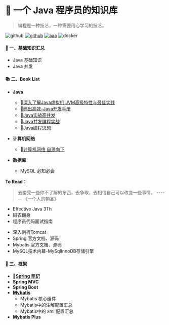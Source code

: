 # :bento:  一个 Java 程序员的知识库

> 编程是一种技艺，一种需要用心学习的技艺。

![github](https://badgen.net/badge/icon/git?icon=git&color=green&label) [![github](https://badgen.net/badge/icon/github?icon=github&color=blue&label)](https://github.com/1945883967) [![aaa](https://badgen.net/badge/csdn/minghai?color=red)](https://blog.csdn.net/qq_37964379) ![docker](https://badgen.net/badge/icon/docker?icon=docker&label)

#### :green_book: 一、基础知识汇总

+ Java 基础知识
+ Java 并发

#### :books:  二、Book List

* **Java**
  +  :book:[深入了解Java虚拟机 JVM高级特性与最佳实践](https://github.com/1945883967/java/tree/master/b-%E4%B9%A6%E7%B1%8D%E7%AC%94%E8%AE%B0/book-01%E6%B7%B1%E5%85%A5%E4%BA%86%E8%A7%A3Java%E8%99%9A%E6%8B%9F%E6%9C%BA)
  + :book:[​码出高效-Java开发手册](https://github.com/1945883967/java/tree/master/b-%E4%B9%A6%E7%B1%8D%E7%AC%94%E8%AE%B0/book-02%E7%A0%81%E5%87%BA%E9%AB%98%E6%95%88-Java%E5%BC%80%E5%8F%91%E6%89%8B%E5%86%8C)
  + :book:[Java实战高并发](https://github.com/1945883967/java/tree/master/b-%E4%B9%A6%E7%B1%8D%E7%AC%94%E8%AE%B0/book-03%E5%AE%9E%E6%88%98Java%E9%AB%98%E5%B9%B6%E5%8F%91%E7%A8%8B%E5%BA%8F%E8%AE%BE%E8%AE%A1)
   + :book:[Java并发编程实战](https://github.com/1945883967/java/tree/master/b-%E4%B9%A6%E7%B1%8D%E7%AC%94%E8%AE%B0/book-05Java%E5%B9%B6%E5%8F%91%E7%BC%96%E7%A8%8B%E5%AE%9E%E6%88%98)
  + :book:[Java编程思想](https://github.com/1945883967/java/tree/master/b-%E4%B9%A6%E7%B1%8D%E7%AC%94%E8%AE%B0/book-04java%E7%BC%96%E7%A8%8B%E6%80%9D%E6%83%B3)


* **计算机网络**
    + :book:[计算机网络 自顶向下](https://github.com/1945883967/java/tree/master/b-%E4%B9%A6%E7%B1%8D%E7%AC%94%E8%AE%B0/book-08%E8%AE%A1%E7%AE%97%E6%9C%BA%E7%BD%91%E7%BB%9C%20%E8%87%AA%E9%A1%B6%E5%90%91%E4%B8%8B%E6%96%B9%E6%B3%95)
* **数据库**
    + MySQL 必知必会

**To Read：**

> 去接受一些你不了解的东西，去争取，去相信自己可以改变一些事情。 ------ 《一个人的朝圣》

* Effective Java 3Th
* 码农翻身
* 程序员代码面试指南 

+ 深入剖析Tomcat
+ Spring 官方文档、源码
+ Mybatis 官方文档、源码
+ MySQL技术内幕-MySqlInnoDB存储引擎
#### :triangular_ruler: 三、框架

* **:seedling:[Spring 笔记](https://github.com/1945883967/java/tree/master/c-%E6%A1%86%E6%9E%B6/01Spring)**
* **Spring MVC**
* **Spring Boot**
* [**Mybatis**](https://github.com/1945883967/Blog/tree/master/c-%E6%A1%86%E6%9E%B6/02%20Mybatis)
  - Mybatis 核心组件
  - Mybatis中的注解配置汇总
  - Mybatis中的 xml 配置汇总
* **Mybatis Plus**
